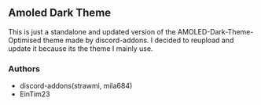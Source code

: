 ## Amoled Dark Theme

This is just a standalone and updated version of the AMOLED-Dark-Theme-Optimised theme made by discord-addons. I decided to reupload and update it because its the theme I mainly use. 


### Authors
- discord-addons(strawmi, mila684)
- EinTim23
